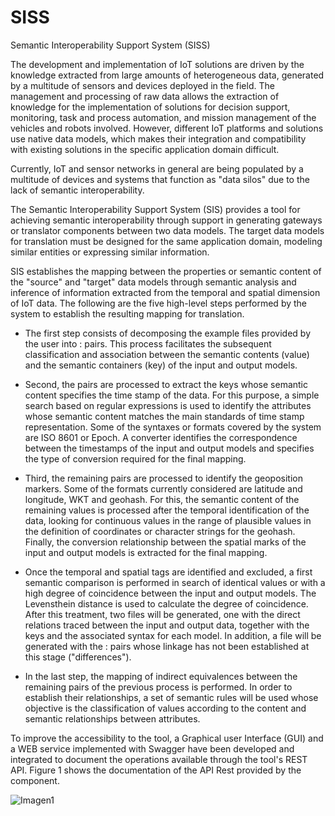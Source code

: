 # SISS
Semantic Interoperability Support System (SISS)


The development and implementation of IoT solutions are driven by the knowledge extracted from large amounts of heterogeneous data, generated by a multitude of sensors and devices deployed in the field. 
The management and processing of raw data allows the extraction of knowledge for the implementation of solutions for decision support, monitoring, task and process automation, and mission management of the vehicles and robots involved. However, different IoT platforms and solutions use native data models, which makes their integration and compatibility with existing solutions in the specific application domain difficult.

Currently, IoT and sensor networks in general are being populated by a multitude of devices and systems that function as "data silos" due to the lack of semantic interoperability.

The Semantic Interoperability Support System (SIS) provides a tool for achieving semantic interoperability through support in generating gateways or translator components between two data models. The target data models for translation must be designed for the same application domain, modeling similar entities or expressing similar information.

SIS establishes the mapping between the properties or semantic content of the "source" and "target" data models through semantic analysis and inference of information extracted from the temporal and spatial dimension of IoT data. The following are the five high-level steps performed by the system to establish the resulting mapping for translation.

 * The first step consists of decomposing the example files provided by the user into <key>:<value> pairs. This process facilitates the subsequent classification and association between the semantic contents (value) and the semantic containers (key) of the input and output models.

 * Second, the pairs are processed to extract the keys whose semantic content specifies the time stamp of the data. For this purpose, a simple search based on regular expressions is used to identify the attributes whose semantic content matches the main standards of time stamp representation. Some of the syntaxes or formats covered by the system are ISO 8601 or Epoch. A converter identifies the correspondence between the timestamps of the input and output models and specifies the type of conversion required for the final mapping.

 * Third, the remaining pairs are processed to identify the geoposition markers. Some of the formats currently considered are latitude and longitude, WKT and geohash. For this, the semantic content of the remaining values is processed after the temporal identification of the data, looking for continuous values in the range of plausible values in the definition of coordinates or character strings for the geohash. Finally, the conversion relationship between the spatial marks of the input and output models is extracted for the final mapping.

 * Once the temporal and spatial tags are identified and excluded, a first semantic comparison is performed in search of identical values or with a high degree of coincidence between the input and output models. The Levensthein distance is used to calculate the degree of coincidence. After this treatment, two files will be generated, one with the direct relations traced between the input and output data, together with the keys and the associated syntax for each model. In addition, a file will be generated with the <key>:<value> pairs whose linkage has not been established at this stage ("differences").

 * In the last step, the mapping of indirect equivalences between the remaining pairs of the previous process is performed. In order to establish their relationships, a set of semantic rules will be used whose objective is the classification of values according to the content and semantic relationships between attributes.

To improve the accessibility to the tool, a Graphical user Interface (GUI) and a WEB service implemented with Swagger have been developed and integrated to document the operations available through the tool's REST API. Figure 1 shows the documentation of the API Rest provided by the component.

 ![Imagen1](https://github.com/grys-upm/SISS/assets/60104587/38035d52-fc1a-4bcb-a3b6-55474161646b)

